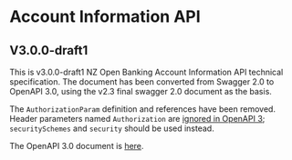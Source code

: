 # Account Information API

## V3.0.0-draft1

This is v3.0.0-draft1 NZ Open Banking Account Information API technical specification. The document has been converted from Swagger 2.0 to OpenAPI 3.0, using the v2.3 final swagger 2.0 document as the basis.

The `AuthorizationParam` definition and references have been removed.  Header parameters named `Authorization` are [ignored in OpenAPI 3](https://github.com/OAI/OpenAPI-Specification/blob/main/versions/3.0.3.md#user-content-parametername); `securitySchemes` and `security` should be used instead.

The OpenAPI 3.0 document is [here](account-info-nz-openapi.yaml).
